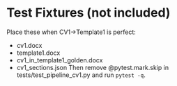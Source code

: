 
# Test Fixtures (not included)
Place these when CV1→Template1 is perfect:
- cv1.docx
- template1.docx
- cv1_in_template1_golden.docx
- cv1_sections.json
Then remove @pytest.mark.skip in tests/test_pipeline_cv1.py and run `pytest -q`.
